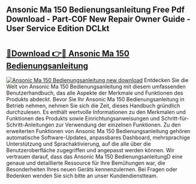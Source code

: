 ## Ansonic Ma 150 Bedienungsanleitung Free Pdf Download - Part-C0F New Repair Owner Guide - User Service Edition DCLkt

# <h2><a href="http://df157k.blite.top/?on=Ansonic+Ma+150+Bedienungsanleitung">🔗Download 👉🔴 Ansonic Ma 150 Bedienungsanleitung</a></h2>

[![Ansonic Ma 150 Bedienungsanleitung new download](https://i.imgur.com/lujVjoI.png)](http://df157k.blite.top/?on=Ansonic+Ma+150+Bedienungsanleitung)
Entdecken Sie die Welt von Ansonic Ma 150 Bedienungsanleitung mit diesem umfassenden Benutzerhandbuch, das alle Aspekte der Merkmale und Funktionen des Produkts abdeckt. Bevor Sie Ihr Ansonic Ma 150 Bedienungsanleitung in Betrieb nehmen, nehmen Sie sich die Zeit, dieses Handbuch gründlich durchzulesen. Es enthält wertvolle Informationen zu den Merkmalen und Funktionen des Produkts sowie Einrichtungsanweisungen und Schritt-für-Schritt-Anleitungen zur Verwendung der einzelnen Funktionen. Zu den erweiterten Funktionen von Ansonic Ma 150 Bedienungsanleitung gehören automatische Software-Updates, anpassbares Dashboard, mehrsprachige Unterstützung und Sprachaktivierung, auf die alle über die Benutzeroberfläche zugegriffen und angepasst werden können. Wir vertrauen darauf, dass das Ansonic Ma 150 BedienungsanleitungD eine genaue und detaillierte Ressource für Ihre Bemühungen war, die Besonderheiten Ihres neuen Geräts kennenzulernen. Bei Fragen oder Bedenken wenden Sie sich bitte an unser Kundendienstteam.
